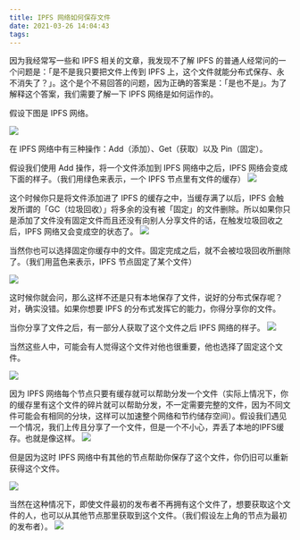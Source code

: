 ```yaml
---
title: IPFS 网络如何保存文件
date: 2021-03-26 14:04:43
tags:
---
```


因为我经常写一些和 IPFS 相关的文章，我发现不了解 IPFS 的普通人经常问的一个问题是：「是不是我只要把文件上传到 IPFS 上，这个文件就能分布式保存、永不消失了？」。这个是个不易回答的问题，因为正确的答案是：「是也不是」。为了解释这个答案，我们需要了解一下 IPFS 网络是如何运作的。

假设下图是 IPFS 网络。

![](./empty_network.png)

在 IPFS 网络中有三种操作：Add（添加）、Get（获取）以及 Pin（固定）。

假设我们使用 Add 操作，将一个文件添加到 IPFS 网络中之后，IPFS 网络会变成下面的样子。（我们用绿色来表示，一个 IPFS 节点里有文件的缓存）
![](./added_network.png)

这个时候你只是将文件添加进了 IPFS 的缓存之中，当缓存满了以后，IPFS 会触发所谓的「GC（垃圾回收）」将多余的没有被「固定」的文件删除。所以如果你只是添加了文件没有固定文件而且还没有向别人分享文件的话，在触发垃圾回收之后，IPFS 网络又会变成空的状态了。
![](./empty_network.png)

当然你也可以选择固定你缓存中的文件。固定完成之后，就不会被垃圾回收所删除了。（我们用蓝色来表示，IPFS 节点固定了某个文件）

![](./pined_network.png)

这时候你就会问，那么这样不还是只有本地保存了文件，说好的分布式保存呢？对，确实没错。如果你想要 IPFS 的分布式发挥它的能力，你得分享你的文件。

当你分享了文件之后，有一部分人获取了这个文件之后 IPFS 网络的样子。
![](./shared_network.png)

当然这些人中，可能会有人觉得这个文件对他也很重要，他也选择了固定这个文件。

![](./shared_and_pined_network.png)

因为 IPFS 网络每个节点只要有缓存就可以帮助分发一个文件（实际上情况下，你的缓存里有这个文件的碎片就可以帮助分发，不一定需要完整的文件，因为不同文件可能会有相同的分块，这样可以加速整个网络和节约储存空间）。假设我们遇见一个情况，我们上传且分享了一个文件，但是一个不小心，弄丢了本地的IPFS缓存。也就是像这样。
![](./lost_network.png)

但是因为这时 IPFS 网络中有其他的节点帮助你保存了这个文件，你仍旧可以重新获得这个文件。

![](./fetched_network.png)

当然在这种情况下，即使文件最初的发布者不再拥有这个文件了，想要获取这个文件的人，也可以从其他节点那里获取到这个文件。（我们假设左上角的节点为最初的发布者）。
![](./other_nodes_network.png)